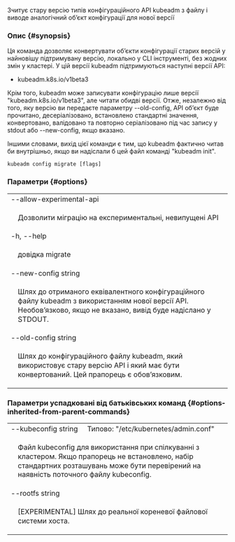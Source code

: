 
Зчитує стару версію типів конфігураційного API kubeadm з файлу і виводе аналогічний обʼєкт конфігурації для нової версії

### Опис {#synopsis}

Ця команда дозволяє конвертувати обʼєкти конфігурації старих версій у найновішу підтримувану версію, локально у CLI інструменті, без жодних змін у кластері. У цій версії kubeadm підтримуються наступні версії API:

- kubeadm.k8s.io/v1beta3

Крім того, kubeadm може записувати конфігурацію лише версії "kubeadm.k8s.io/v1beta3", але читати обидві версії. Отже, незалежно від того, яку версію ви передаєте параметру --old-config, API обʼєкт буде прочитано, десеріалізовано, встановлено стандартні значення, конвертовано, валідовано та повторно серіалізовано під час запису у stdout або --new-config, якщо вказано.

Іншими словами, вихід цієї команди є тим, що kubeadm фактично читав би внутрішньо, якщо ви надіслали б цей файл команді "kubeadm init".

```shell
kubeadm config migrate [flags]
```

### Параметри {#options}

<table style="width: 100%; table-layout: fixed;">
    <colgroup>
        <col span="1" style="width: 10px;" />
        <col span="1" />
    </colgroup>
    <tbody>
        <tr>
            <td colspan="2">--allow-experimental-api</td>
        </tr>
        <tr>
            <td></td>
            <td style="line-height: 130%; word-wrap: break-word;"><p>Дозволити міграцію на експериментальні, невипущені API</p></td>
        </tr>
        <tr>
            <td colspan="2">-h, --help</td>
        </tr>
        <tr>
            <td></td>
            <td style="line-height: 130%; word-wrap: break-word;"><p>довідка migrate</p></td>
        </tr>
        <tr>
            <td colspan="2">--new-config string</td>
        </tr>
        <tr>
            <td></td>
            <td style="line-height: 130%; word-wrap: break-word;"><p>Шлях до отриманого еквівалентного конфігураційного файлу kubeadm з використанням нової версії API. Необовʼязково, якщо не вказано, вивід буде надіслано у STDOUT.</p></td>
        </tr>
        <tr>
            <td colspan="2">--old-config string</td>
        </tr>
        <tr>
            <td></td>
            <td style="line-height: 130%; word-wrap: break-word;"><p>Шлях до конфігураційного файлу kubeadm, який використовує стару версію API і який має бути конвертований. Цей прапорець є обовʼязковим.</p></td>
        </tr>
    </tbody>
</table>

### Параметри успадковані від батьківських команд {#options-inherited-from-parent-commands}

<table style="width: 100%; table-layout: fixed;">
    <colgroup>
        <col span="1" style="width: 10px;" />
        <col span="1" />
    </colgroup>
    <tbody>
        <tr>
            <td colspan="2">--kubeconfig string&nbsp;&nbsp;&nbsp;&nbsp;&nbsp;Типово: "/etc/kubernetes/admin.conf"</td>
        </tr>
        <tr>
            <td></td>
            <td style="line-height: 130%; word-wrap: break-word;"><p>Файл kubeconfig для використання при спілкуванні з кластером. Якщо прапорець не встановлено, набір стандартних розташувань може бути перевірений на наявність поточного файлу kubeconfig.</p></td>
        </tr>
        <tr>
            <td colspan="2">--rootfs string</td>
        </tr>
        <tr>
            <td></td>
            <td style="line-height: 130%; word-wrap: break-word;"><p>[EXPERIMENTAL] Шлях до реальної кореневої файлової системи хоста.</p></td>
        </tr>
    </tbody>
</table>
